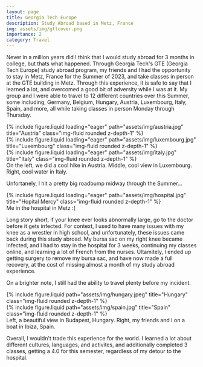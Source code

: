 ```yaml
---
layout: page
title: Georgia Tech Europe
description: Study Abroad based in Metz, France
img: assets/img/gtlcover.png
importance: 2
category: Travel
---
```


Never in a million years did I think that I would study abroad for 3 months in college, but thats what happened. Through Georgia Tech's GTE (Georgia Tech Europe) study abroad program, my friends and I had the opportunity to stay in Metz, France for the Summer of 2023, and take classes in person at the GTE building in Metz. Through this experience, it is safe to say that I learned a lot, and overcomed a good bit of adversity while I was at it. My group and I were able to travel to 12 different countries over this Summer, some including, Germany, Belgium, Hungary, Austria, Luxembourg, Italy, Spain, and more, all while taking classes in person Monday through Thursday. 

<div class="row">
    <div class="col-sm mt-5 mt-md-0">
        {% include figure.liquid loading="eager" path="assets/img/austria.jpg" title="Austria" class="img-fluid rounded z-depth-1" %}
    </div>
    <div class="col-sm mt-5 mt-md-0">
        {% include figure.liquid loading="eager" path="assets/img/luxembourg.jpg" title="Luxembourg" class="img-fluid rounded z-depth-1" %}
    </div>
    <div class="col-sm mt-5 mt-md-0">
        {% include figure.liquid loading="eager" path="assets/img/italy.jpg" title="Italy" class="img-fluid rounded z-depth-1" %}
    </div>
</div>
<div class="caption">
    On the left, we did a cool hike in Austria. Middle, cool view in Luxembourg. Right, cool water in Italy.
</div>

Unfortanely, I hit a pretty big roadbump midway through the Summer...

<div class="row">
    <div class="col-sm mt-3 mt-md-0">
        {% include figure.liquid loading="eager" path="assets/img/hospital.jpg" title="Hopital Mercy" class="img-fluid rounded z-depth-1" %}
    </div>
</div>
<div class="caption">
    Me in the hospital in Metz :(
</div>

Long story short, if your knee ever looks abnormally large, go to the doctor before it gets infected. For context, I used to have many issues with my knee as a wrestler in high school, and unfortunately, these issues came back during this study abroad. My bursa sac on my right knee became infected, and I had to stay in the hospital for 3 weeks, continuing my classes online, and learning a lot of French from the nurses. Ultamitely, I ended up getting surgery to remove my bursa sac, and have now made a full recovery, at the cost of missing almost a month of my study abroad experience.

On a brighter note, I still had the ability to travel plenty before my incident. 

<div class="row justify-content-sm-center">
    <div class="col-sm-7 mt-3 mt-md-0">
        {% include figure.liquid path="assets/img/hungary.jpeg" title="Hungary" class="img-fluid rounded z-depth-1" %}
    </div>
    <div class="col-sm-4 mt-3 mt-md-0">
        {% include figure.liquid path="assets/img/spain.jpg" title="Spain" class="img-fluid rounded z-depth-1" %}
    </div>
</div>
<div class="caption">
    Left, a beautiful view in Budapest, Hungary. Right, my friends and I on a boat in Ibiza, Spain.
</div>

Overall, I wouldn't trade this experience for the world. I learned a lot about different cultures, languages, and activites, and additionally completed 3 classes, getting a 4.0 for this semester, regardless of my detour to the hospital.


